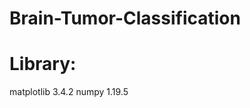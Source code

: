 # Brain-Tumor-Classification
# Library: 
matplotlib               3.4.2  numpy                    1.19.5
